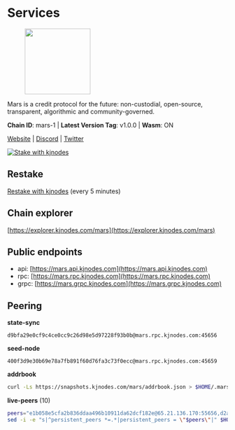 # Services

<figure><img src="https://raw.githubusercontent.com/kj89/testnet_manuals/main/pingpub/logos/mars.png" width="150" alt=""><figcaption></figcaption></figure>

Mars is a credit protocol for the future: non-custodial,  open-source, transparent, algorithmic and community-governed.

**Chain ID**: mars-1 | **Latest Version Tag**: v1.0.0 | **Wasm**: ON

[Website](https://marsprotocol.io) | [Discord](https://discord.gg/marsprotocol) | [Twitter](https://twitter.com/mars_protocol)

[![Stake with kjnodes](https://i.ibb.co/cr44Q8j/button-stake-with-kjnodes.png)](https://restake.app/mars/marsvaloper1p9t4gr40rnpdwqacxgcqp7ffrfw908nu020g4n)

## Restake

[Restake with kjnodes](https://restake.app/mars/marsvaloper1p9t4gr40rnpdwqacxgcqp7ffrfw908nu020g4n) (every 5 minutes)
## Chain explorer
[https://explorer.kjnodes.com/mars](https://explorer.kjnodes.com/mars)

## Public endpoints

* api: [https://mars.api.kjnodes.com](https://mars.api.kjnodes.com)
* rpc: [https://mars.rpc.kjnodes.com](https://mars.rpc.kjnodes.com)
* grpc: [https://mars.grpc.kjnodes.com](https://mars.grpc.kjnodes.com)

## Peering

**state-sync**

```text
d9bfa29e0cf9c4ce0cc9c26d98e5d97228f93b0b@mars.rpc.kjnodes.com:45656
```

**seed-node**

```text
400f3d9e30b69e78a7fb891f60d76fa3c73f0ecc@mars.rpc.kjnodes.com:45659
```

**addrbook**
```bash
curl -Ls https://snapshots.kjnodes.com/mars/addrbook.json > $HOME/.mars/config/addrbook.json
```

**live-peers** (10)
```bash
peers="e1b058e5cfa2b836ddaa496b10911da62dcf182e@65.21.136.170:55656,d2a2c21754be65ad4a4f1de1f6163f681a6e8af8@192.99.44.79:18556,d9bfa29e0cf9c4ce0cc9c26d98e5d97228f93b0b@65.109.88.38:45656,b88814bddfccd85289d7201bfd6fc6c4b3342ab2@178.162.165.193:36095,9cb92702727bc5f3d40154e625b9553a04f4d649@65.109.104.72:18556,d0dbb50a474888b8bed04bf8a23ac6b8bae443ee@5.79.79.80:18095,b6939330a08264dd09d531f1695e7114e0e7076c@65.108.126.35:33656,10778ee2afc2d6a6451c4399f0a4fed978723a4c@78.46.109.138:23656,be494851610016cff8853796a99c3ad46d8d1b5b@65.108.76.242:36095,750935ac3bd1fda19f5bc3783d8108c27ceb10b9@66.85.151.226:36656"
sed -i -e "s|^persistent_peers *=.*|persistent_peers = \"$peers\"|" $HOME/.mars/config/config.toml
```
